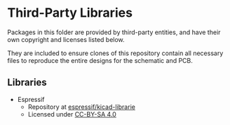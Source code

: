 Third-Party Libraries
=====================

Packages in this folder are provided by third-party
entities, and have their own copyright and licenses
listed below.

They are included to ensure clones of this repository
contain all necessary files to reproduce the entire
designs for the schematic and PCB.


Libraries
---------

- Espressif
  - Repository at [espressif/kicad-librarie](https://github.com/espressif/kicad-libraries)
  - Licensed under [CC-BY-SA 4.0](https://github.com/espressif/kicad-libraries/blob/main/LICENSE.md)

